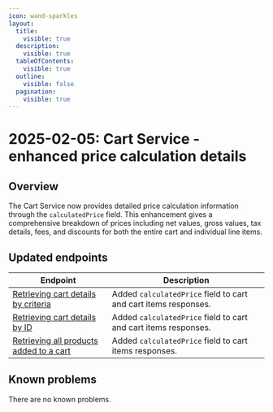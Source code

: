 ```yaml
---
icon: wand-sparkles
layout:
  title:
    visible: true
  description:
    visible: true
  tableOfContents:
    visible: true
  outline:
    visible: false
  pagination:
    visible: true
---
```


# 2025-02-05: Cart Service - enhanced price calculation details

## Overview

The Cart Service now provides detailed price calculation information through the `calculatedPrice` field. This enhancement gives a comprehensive breakdown of prices including net values, gross values, tax details, fees, and discounts for both the entire cart and individual line items.

## Updated endpoints

| Endpoint | Description |
|----------|-------------|
| [Retrieving cart details by criteria](https://developer.emporix.io/api-references/api-guides//checkout/cart/api-reference/carts#get-cart-tenant-carts) | Added `calculatedPrice` field to cart and cart items responses. |
| [Retrieving cart details by ID](https://developer.emporix.io/api-references/api-guides//checkout/cart/api-reference/carts#get-cart-tenant-carts-cartid) | Added `calculatedPrice` field to cart and cart items responses. |
| [Retrieving all products added to a cart](https://developer.emporix.io/api-references/api-guides//checkout/cart/api-reference/cart-items#get-cart-tenant-carts-cartid-items) | Added `calculatedPrice` field to cart items responses. |

## Known problems

There are no known problems.
